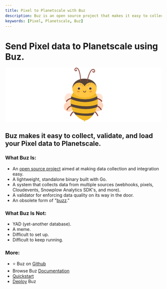 ```yaml
---
title: Pixel to Planetscale with Buz
description: Buz is an open source project that makes it easy to collect, validate, and load Pixel data to Planetscale.
keywords: [Pixel, Planetscale, Buz]
---
```


# Send Pixel data to Planetscale using Buz.

![buzz](../../../static/img/buzz.png)


## Buz makes it easy to collect, validate, and load your Pixel data to Planetscale.


### What Buz Is:

- An [open source project](https://github.com/silverton-io/buz) aimed at making data collection and integration easy.
- A lightweight, standalone binary built with Go.
- A system that collects data from multiple sources (webhooks, pixels, Cloudevents, Snowplow Analytics SDK's, and more).
- A validator for enforcing data quality on its way in the door.
- An obsolete form of "[buzz](https://www.merriam-webster.com/dictionary/buzz)."


### What Buz Is Not:

- YAD (yet-another database).
- A meme.
- Difficult to set up.
- Difficult to keep running.


### More:
- ⭐ Buz on [Github](https://github.com/silverton-io/buz)
- Browse Buz [Documentation](/)
- [Quickstart](/examples/quickstart)
- [Deploy](category/deploying-buz) Buz
